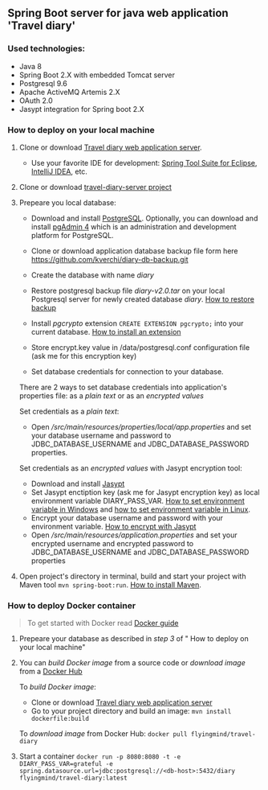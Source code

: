 ## Spring Boot server for java web application 'Travel diary'
### Used technologies:
* Java 8
* Spring Boot 2.X with embedded Tomcat server
* Postgresql 9.6
* Apache ActiveMQ Artemis 2.X
* OAuth 2.0
* Jasypt integration for Spring boot 2.X

### How to deploy on your local machine
1. Clone or download [Travel diary web application server](https://github.com/kverchi/travel-diary-server.git). 
     * Use your favorite IDE for development: [Spring Tool Suite for Eclipse](https://spring.io/tools), [IntelliJ IDEA](https://www.jetbrains.com/idea/), etc.
2. Clone or download [travel-diary-server project](https://github.com/kverchi/travel-diary-server.git)

3. Prepeare you local database:
     * Download and install [PostgreSQL](https://www.postgresql.org/download/). Optionally, you can download and install [pgAdmin 4](https://www.pgadmin.org/download/) which is an administration and development platform for PostgreSQL.
     * Clone or download application database backup file form here https://github.com/kverchi/diary-db-backup.git
     * Create the database with name *diary*
     * Restore postgresql backup file *diary-v2.0.tar* on your local Postgresql server for newly created database *diary*. [How to restore backup](https://www.postgresql.org/docs/9.6/backup-dump.html#BACKUP-DUMP-RESTORE) 
    
    * Install *pgcrypto* extension `CREATE EXTENSION pgcrypto;` into your current database. [How to install an extension](https://www.postgresql.org/docs/9.6/sql-createextension.html) 
     * Store encrypt.key value in <path-to-your-postgresql>/data/postgresql.conf configuration file (ask me for this encryption key)
    
    * Set database credentials for connection to your database. 
     
     There are 2 ways to set database credentials into application's properties file: as a *plain text* or as an *encrypted values*
     
     Set credentials as a *plain text*:
     * Open *<path-to-app>/src/main/resources/properties/local/app.properties* and set your database username and password to JDBC_DATABASE_USERNAME and JDBC_DATABASE_PASSWORD properties.
     
     Set credentials as an *encrypted values* with Jasypt encryption tool:
     * Download and install [Jasypt](http://www.jasypt.org/download.html)
     * Set Jasypt enctiption key (ask me for Jasypt encryption key) as local environment variable DIARY_PASS_VAR. [How to set environment variable in Windows](https://www.computerhope.com/issues/ch000549.htm) and [how to set environment variable in Linux](https://www.tecmint.com/set-path-variable-linux-permanently/).
     * Encrypt your database username and password with your environment variable. [How to encrypt with Jasypt](https://apereo.atlassian.net/wiki/spaces/CASUM/pages/103261428/HOWTO+Use+Jasypt+to+encrypt+passwords+in+configuration+files)
     * Open *<path-to-app>/src/main/resources/application.properties* and set your encrypted username and encrypted password to JDBC_DATABASE_USERNAME and JDBC_DATABASE_PASSWORD properties
     
4. Open project's directory in terminal, build and start your project with Maven tool `mvn spring-boot:run`. [How to install Maven](https://maven.apache.org/install.html).

### How to deploy Docker container
> To get started with Docker read [Docker guide](https://docs.docker.com/get-started/)
1. Prepeare your database as described in *step 3* of " How to deploy on your local machine"
2. You can *build Docker image* from a source code or *download image* from a [Docker Hub](https://hub.docker.com)
   
   To *build Docker image*:
   * Clone or download [Travel diary web application server](https://github.com/kverchi/travel-diary-server.git)
   * Go to your project directory and build an image:
     `mvn install dockerfile:build`
   
   To *download image* from Docker Hub:
     `docker pull flyingmind/travel-diary`
 3. Start a container
   `docker run -p 8080:8080 -t -e DIARY_PASS_VAR=grateful -e spring.datasource.url=jdbc:postgresql://<db-host>:5432/diary        flyingmind/travel-diary:latest`
   
     
   
